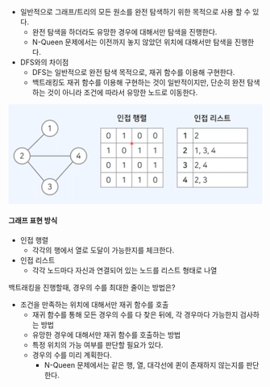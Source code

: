 - 일반적으로 그래프/트리의 모든 원소를 완전 탐색하기 위한 목적으로 사용 할 수 있다.
	- 완전 탐색을 하더라도 유망한 경우에 대해서만 탐색을 진행한다.
	- N-Queen 문제에서는 이전까지 놓지 않았던 위치에 대해서만 탐색을 진행한다.
- DFS와의 차이점
	- DFS는 일반적으로 완전 탐색 목적으로, 재귀 함수를 이용해 구현한다.
	- 백트래킹도 재귀 함수를 이용해 구현하는 것이 일반적이지만, 단순히 완전 탐색하는 것이 아니라 조건에 따라서 유망한 노드로 이동한다.

![Pasted image 20241226182335.png](../img/Pasted%20image%2020241226182335.png)
#### 그래프 표현 방식

- 인접 행렬
	- 각각의 행에서 열로 도달이 가능한지를 체크한다.
- 인접 리스트
	- 각각 노드마다 자신과 연결되어 있는 노드를 리스트 형태로 나열

백트래킹을 진행할때, 경우의 수를 최대한 줄이는 방법은?
- 조건을 만족하는 위치에 대해서만 재귀 함수를 호출
	- 재귀 함수를 통해 모든 경우의 수를 다 찾은 뒤에, 각 경우마다 가능한지 검사하는 방법
	- 유망한 경우에 대해서만 재귀 함수를 호출하는 방법
	- 특정 위치의 가능 여부를 판단할 필요가 있다.
	- 경우의 수를 미리 계획한다.
		- N-Queen 문제에서는 같은 행, 열, 대각선에 퀸이 존재하지 않는지를 판단한다.